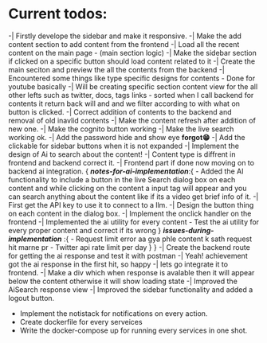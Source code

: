 # Current todos:

-| Firstly develope the sidebar and make it responsive.
-| Make the add content section to add content from the frontend
-| Load all the recent content on the main page - (main section logic)
-| Make the sidebar section if clicked on a specific button should load content related to it
-| Create the main seciton and preview the all the contents from the backend
-| Encountered some things like type specific designs for contents - Done for youtube basically
-| Will be creating specific section content view for the all other lefts such as twitter, docs, tags links - sorted when I call backend for contents it return back will and and we filter according to with what on button is clicked.
-| Correct addition of contents to the backend and removal of old inavlid contents
-| Make the content refresh after addition of new one.
-| Make the cognito button working
-| Make the live search working ok.
-| Add the password hide and show eye **forgot😁**
-| Add the clickable for sidebar buttons when it is not expanded
-| Implement the design of Ai to search about the content!
-| Content type is diffrent in frontend and backend correct it.
-| Frontend part if done now moving on to backend ai integration.
{
    ***notes-for-ai-implementation***:{
        - Added the AI functionality to include a button in the live Search dialog box on each content and while clicking on the content a input tag will appear and you can search anything about the content like if its a video get brief info of it.
            -| First get the API key to use it to connect to a llm.
            -| Design the button thing on each content in the dialog box.
            -|  Implement the onclick handler on the frontend
            -| Implemented the ai utility for every content
            - Test the ai utility for every proper content and correct if its wrong
    }
    ***issues-during-implementation*** :{
        - Request limit error aa gya phle content k sath request hit marne pr
        - Twitter api rate limit per day
    }
}
-| Create the backend route for getting the ai response and test it with postman
-| Yeah! achievement got the ai response in the first hit, so happy
-| lets go integrate it to frontend.
-| Make a div which when response is avalable then it will appear below the content otherwise it will show loading state
-| Improved the AiSearch response view
-| Improved the sidebar functionality and added a logout button.
- Implement the notistack for notifications on every action.
- Create dockerfile for every serveices
- Write the docker-compose up for running every services in one shot.
